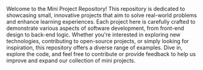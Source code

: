 Welcome to the Mini Project Repository! This repository is dedicated to showcasing small, innovative projects that aim to solve real-world problems and enhance learning experiences. Each project here is carefully crafted to demonstrate various aspects of software development, from front-end design to back-end logic. Whether you're interested in exploring new technologies, contributing to open-source projects, or simply looking for inspiration, this repository offers a diverse range of examples. Dive in, explore the code, and feel free to contribute or provide feedback to help us improve and expand our collection of mini projects.
